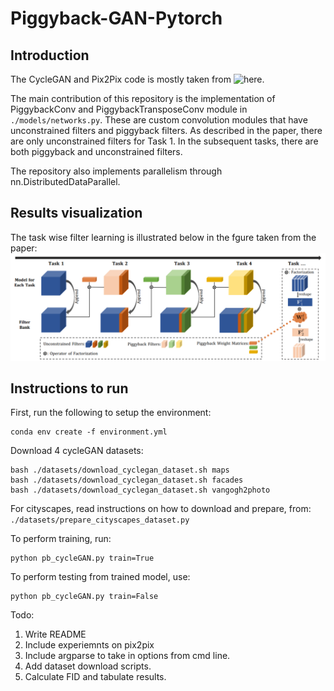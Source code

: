 # Piggyback-GAN-Pytorch

## Introduction
The CycleGAN and Pix2Pix code is mostly taken from ![here](https://github.com/junyanz/pytorch-CycleGAN-and-pix2pix). 

The main contribution of this repository is the implementation of PiggybackConv and PiggybackTransposeConv module in ```./models/networks.py```. These are custom convolution modules that have unconstrained filters and piggyback filters. As described in the paper, there are only unconstrained filters for Task 1. In the subsequent tasks, there are both piggyback and unconstrained filters. 

The repository also implements parallelism through nn.DistributedDataParallel. 

## Results visualization 
The task wise filter learning is illustrated below in the fgure taken from the paper:
![](./README_figures/pb_gan_pic.png)

## Instructions to run
First, run the following to setup the environment: 
```
conda env create -f environment.yml
```

Download 4 cycleGAN datasets:
```
bash ./datasets/download_cyclegan_dataset.sh maps
bash ./datasets/download_cyclegan_dataset.sh facades
bash ./datasets/download_cyclegan_dataset.sh vangogh2photo
```
For cityscapes, read instructions on how to download and prepare, from: ```./datasets/prepare_cityscapes_dataset.py```

To perform training, run: 
```
python pb_cycleGAN.py train=True
```

To perform testing from trained model, use:
```
python pb_cycleGAN.py train=False
```

Todo: 
1. Write README
2. Include experiemnts on pix2pix
3. Include argparse to take in options from cmd line.
4. Add dataset download scripts. 
5. Calculate FID and tabulate results.
